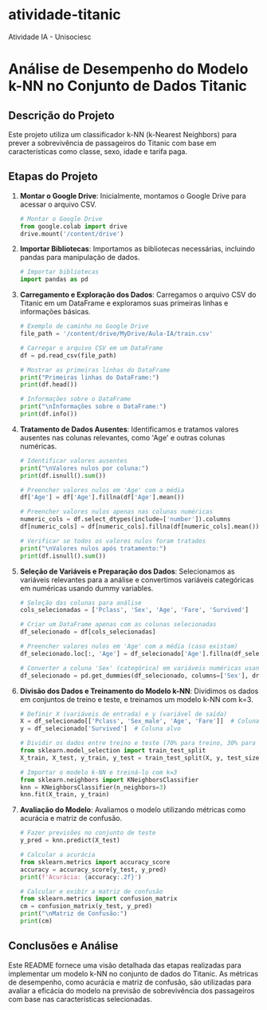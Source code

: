 # atividade-titanic
Atividade IA - Unisociesc
# Análise de Desempenho do Modelo k-NN no Conjunto de Dados Titanic

## Descrição do Projeto

Este projeto utiliza um classificador k-NN (k-Nearest Neighbors) para prever a sobrevivência de passageiros do Titanic com base em características como classe, sexo, idade e tarifa paga.

## Etapas do Projeto

1. **Montar o Google Drive**: Inicialmente, montamos o Google Drive para acessar o arquivo CSV.
   
   ```python
   # Montar o Google Drive
   from google.colab import drive
   drive.mount('/content/drive')
   ```

2. **Importar Bibliotecas**: Importamos as bibliotecas necessárias, incluindo pandas para manipulação de dados.

   ```python
   # Importar bibliotecas
   import pandas as pd
   ```

3. **Carregamento e Exploração dos Dados**: Carregamos o arquivo CSV do Titanic em um DataFrame e exploramos suas primeiras linhas e informações básicas.

   ```python
   # Exemplo de caminho no Google Drive
   file_path = '/content/drive/MyDrive/Aula-IA/train.csv'

   # Carregar o arquivo CSV em um DataFrame
   df = pd.read_csv(file_path)

   # Mostrar as primeiras linhas do DataFrame
   print("Primeiras linhas do DataFrame:")
   print(df.head())

   # Informações sobre o DataFrame
   print("\nInformações sobre o DataFrame:")
   print(df.info())
   ```

4. **Tratamento de Dados Ausentes**: Identificamos e tratamos valores ausentes nas colunas relevantes, como 'Age' e outras colunas numéricas.

   ```python
   # Identificar valores ausentes
   print("\nValores nulos por coluna:")
   print(df.isnull().sum())

   # Preencher valores nulos em 'Age' com a média
   df['Age'] = df['Age'].fillna(df['Age'].mean())

   # Preencher valores nulos apenas nas colunas numéricas
   numeric_cols = df.select_dtypes(include=['number']).columns
   df[numeric_cols] = df[numeric_cols].fillna(df[numeric_cols].mean())

   # Verificar se todos os valores nulos foram tratados
   print("\nValores nulos após tratamento:")
   print(df.isnull().sum())
   ```

5. **Seleção de Variáveis e Preparação dos Dados**: Selecionamos as variáveis relevantes para a análise e convertimos variáveis categóricas em numéricas usando dummy variables.

   ```python
   # Seleção das colunas para análise
   cols_selecionadas = ['Pclass', 'Sex', 'Age', 'Fare', 'Survived']

   # Criar um DataFrame apenas com as colunas selecionadas
   df_selecionado = df[cols_selecionadas]

   # Preencher valores nulos em 'Age' com a média (caso existam)
   df_selecionado.loc[:, 'Age'] = df_selecionado['Age'].fillna(df_selecionado['Age'].mean())

   # Converter a coluna 'Sex' (categórica) em variáveis numéricas usando pd.get_dummies()
   df_selecionado = pd.get_dummies(df_selecionado, columns=['Sex'], drop_first=True)
   ```

6. **Divisão dos Dados e Treinamento do Modelo k-NN**: Dividimos os dados em conjuntos de treino e teste, e treinamos um modelo k-NN com k=3.

   ```python
   # Definir X (variáveis de entrada) e y (variável de saída)
   X = df_selecionado[['Pclass', 'Sex_male', 'Age', 'Fare']]  # Colunas de entrada
   y = df_selecionado['Survived']  # Coluna alvo

   # Dividir os dados entre treino e teste (70% para treino, 30% para teste)
   from sklearn.model_selection import train_test_split
   X_train, X_test, y_train, y_test = train_test_split(X, y, test_size=0.3, random_state=42)

   # Importar o modelo k-NN e treiná-lo com k=3
   from sklearn.neighbors import KNeighborsClassifier
   knn = KNeighborsClassifier(n_neighbors=3)
   knn.fit(X_train, y_train)
   ```

7. **Avaliação do Modelo**: Avaliamos o modelo utilizando métricas como acurácia e matriz de confusão.

   ```python
   # Fazer previsões no conjunto de teste
   y_pred = knn.predict(X_test)

   # Calcular a acurácia
   from sklearn.metrics import accuracy_score
   accuracy = accuracy_score(y_test, y_pred)
   print(f'Acurácia: {accuracy:.2f}')

   # Calcular e exibir a matriz de confusão
   from sklearn.metrics import confusion_matrix
   cm = confusion_matrix(y_test, y_pred)
   print("\nMatriz de Confusão:")
   print(cm)
   ```

## Conclusões e Análise

Este README fornece uma visão detalhada das etapas realizadas para implementar um modelo k-NN no conjunto de dados do Titanic. As métricas de desempenho, como acurácia e matriz de confusão, são utilizadas para avaliar a eficácia do modelo na previsão de sobrevivência dos passageiros com base nas características selecionadas.
